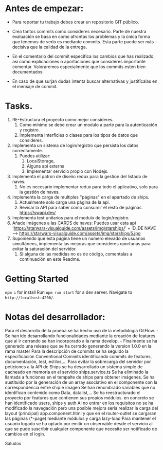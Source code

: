 # Antes de empezar:

- Para reportar tu trabajo debes crear un repositorio GIT público.

- Crea tantos commits como consideres necesario. Parte de nuestra evaluación se basa en como afrontas los problemas y la única forma que tenemos de verlo es mediante commits. Esta parte puede ser más decisiva que la calidad de la entrega.
- En el comentario del commit especifica los cambios que has realizado, así como explicaciones o aportaciones que consideres importante comentar. Valoraremos especialmente que los commits estén bien documentados
- En caso de que surjan dudas intenta buscar alternativas y justifícalas en el mensaje de commit.

# Tasks.

1.  RE-Estructura el proyecto como mejor consideres.
    1.  Como mínimo se debe crear un modulo a parte para la autenticación y registro.
    2.  Implementa Interficies o clases para los tipos de datos que consideres.
2.  Implementa un sistema de login/registro que persista los datos correctamente.
    1.  Puedes utilizar:
        1. LocalStorage,
        2. Alguna api externa
        3. Implementar servicio propio con Nodejs.
3.  Implementa el patron de diseño redux para la gestion del listado de naves.
    1.  No es necesario implementar redux para todo el aplicativo, solo para la gestión de naves.
4.  Implementa la carga de multiples "páginas" en el apartado de ships.
    1.  Actualmente solo carga una página de la api.
    2.  Revisar la API para saber como consumir el resto de páginas. https://swapi.dev/
5.  Implementa test unitarios para el modulo de login/registro.
6.  Añade imágenes a las CARDS de naves: Puedes usar esta api 'https://starwars-visualguide.com/assets/img/starships/' + ID_DE NAVE --> https://starwars-visualguide.com/assets/img/starships/5.jpg
7.  Suponiendo que esta página tiene un numero elevado de usuarios simultáneos, implementa las mejoras que consideres oportunas para evitar la saturación del servidor.
    1.  Si alguna de las medidas no es de código, comentalas a continuación en este Readme.

# Getting Started

`npm i` for install
Run `npm run start` for a dev server.
Navigate to `http://localhost:4200/`.

# Notas del desarrollador:

Para el desarrollo de la prueba se ha hecho uso de la metodología GitFlow. - Se han ido desarrollando funcionalidades mediante la creación de features que al ir cerrando se han incorporado a la rama develop. - Finalmente se ha generado una release que se ha cerrado generando la version 1.0.0 en la rama master
Para la descripción de commits se ha seguido la especificación Conventional Commits identificando commits de features, documentación, test, estilos,...
Para evitar la sobrecarga del servidor por peticiones a la API de Ships se ha desarrollado un sistema simple de cacheado en memoria en el servicio ships.service.ts
Se ha eliminado la llamada a funciones en el tempalte de ships para obtener imágenes. Se ha sustituido por la generación de un array asociativo en el componente con la correspondencia entre ship e imagen
Se han renombrado variables que no identifican contenido como Data, datalist,...
Se ha reestructurado el proyecto por features que contienen sus propios módulos. en concreto se han identificado users, ships y auth
Al no entrar en los requisitos no se ha modificado la navegación pero una posible mejora sería realizar la carga del layout (principal) app.component.html y que en el router-outlet se cargaran las páginas (\*-page) mediante módulos y carga lazy-load
Para mantener el usuario logado se ha optado por emitir un observable desde el servicio al que se pude suscribir cualquier componente que necesite ser notificado de cambios en el login.

Saludos
